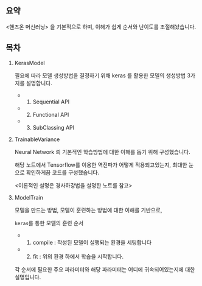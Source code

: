 ## 요약

<핸즈온 머신러닝> 을 기본적으로 하며, 이해가 쉽게 순서와 난이도를 조절해놨습니다.

## 목차

1. KerasModel
    
    필요에 따라 모델 생성방법을 결정하기 위해
    keras 를 활용한 모델의 생성방법 3가지를 설명합니다.

    - 1. Sequential API
    - 2. Functional API
    - 3. SubClassing API

2. TrainableVariance

    Neural Network 릐 기본적인 학습방법에 대한 이해를 돕기 위해 구성했습니다.
    
    해당 노트에서 Tensorflow를 이용한 역전파가 어떻게 적용되고있는지, 최대한 눈으로 확인하게끔 코드를 구성했습니다.

    <이론적인 설명은 경사하강법을 설명한 노트를 참고>

3. ModelTrain

    모델을 만드는 방법, 모델이 훈련하는 방법에 대한 이해를 기반으로,

    `keras`를 통한 모델의 훈련 순서

    - 1. compile  :  작성된 모델이 실행되는 환경을 세팅합니다

    - 2. fit :  위의 환경 하에서 학습을 시작합니다.

    각 순서에 필요한 주요 파라미터와 해당 파라미터는 어디에 귀속되어있는지에 대한 설명입니다.
